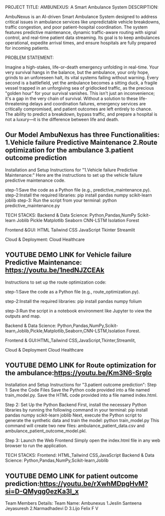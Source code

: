 
PROJECT TITLE:
                                                        AMBUNEXUS: A Smart Ambulance System
DESCRIPTION:

AmbuNexus is an AI-driven Smart Ambulance System designed to address critical issues in ambulance services like unpredictable vehicle breakdowns, traffic congestion, and poor patient-hospital coordination. The system features predictive maintenance, dynamic traffic-aware routing with signal control, and real-time patient data streaming. Its goal is to keep ambulances operational, expedite arrival times, and ensure hospitals are fully prepared for incoming patients.

PROBLEM STATEMENT:

Imagine a high-stakes, life-or-death emergency unfolding in real-time. Your very survival hangs in the balance, but the ambulance, your only hope, grinds to an unforeseen halt, its vital systems failing without warning. Every second is a battlefield, yet the ambulance becomes a sitting duck, a fragile vessel trapped in an unforgiving sea of gridlocked traffic, as the precious "golden hour" for your survival vanishes.
This isn't just an inconvenience; it's a gap in the very chain of survival. Without a solution to these life-threatening delays and coordination failures, emergency services are critically compromised, and patient outcomes are left entirely to chance. The ability to predict a breakdown, bypass traffic, and prepare a hospital is not a luxury—it is the difference between life and death.


 Our Model AmbuNexus has three Functionalities:
1.Vehicle failure Predictive Maintenance
2.Route optimization for the ambulance
3.patient outcome prediction
-----------------------------------------------------------------------------------------------------------------------------
Installation and Setup Instructions for "1.Vehicle failure Predictive Maintenance:"
Here are the instructions to set up the vehicle failure predictive maintenance code.

step-1:Save the code as a Python file (e.g., predictive_maintenance.py).
step-2:Install the required libraries:
pip install pandas numpy scikit-learn joblib
step-3:
Run the script from your terminal:
python predictive_maintenance.py

TECH STACKS:
Backend & Data Science:
Python,Pandas,NumPy
Scikit-learn
Joblib
Pickle
Matplotlib
Seaborn
CNN-LSTM
Isolation Forest

Frontend &GUI:
HTML
Tailwind CSS
JavaScript
Tkinter
Streamlit

Cloud & Deployment:
Cloud Healthcare

YOUTUBE DEMO LINK for Vehicle failure Predictive Maintenance: https://youtu.be/1nedNJZCEAk
-----------------------------------------------------------------------------------------------------------------------------
Instructions to set up the route optimization code:

step-1:Save the code as a Python file (e.g., route_optimization.py).

step-2:Install the required libraries:
pip install pandas numpy folium

step-3:Run the script in a notebook environment like Jupyter to view the outputs and map.

Backend & Data Science:
Python,Pandas,NumPy,Scikit-learn,Joblib,Pickle,Matplotlib,Seaborn,CNN-LSTM,Isolation Forest.

Frontend & GUI:HTML,Tailwind CSS,JavaScript,Tkinter,Streamlit,

Cloud & Deployment
Cloud Healthcare

YOUTUBE DEMO LINK for Route optimization for the ambulance:https://youtu.be/Km3N6-Srglo
----------------------------------------------------------------------------------------------------------------------------
Installation and Setup Instructions for "3.patient outcome prediction":
Step 1: Save the Code Files
Save the Python code provided into a file named train_model.py.
Save the HTML code provided into a file named index.html.

Step 2: Set Up the Python Backend
First, install the necessary Python libraries by running the following command in your terminal:
pip install pandas numpy scikit-learn joblib
Next, execute the Python script to generate the synthetic data and train the model:
python train_model.py
This command will create two new files: ambulance_patient_data.csv and ambulance_patient_outcome_model.pkl.

Step 3: Launch the Web Frontend
Simply open the index.html file in any web browser to run the application.

TECH STACKS:
Frontend:
HTML,Tailwind CSS,JavaScript
Backend & Data Science:
Python,Pandas,NumPy,Scikit-learn,Joblib


YOUTUBE DEMO LINK for patient outcome prediction:https://youtu.be/rXwhMDpgHvM?si=D-QMyqg0ezKa3l_x
----------------------------------------------------------------------------------------------------------------------------
Team Members Details:
Team Name: Ambunexus
1.Jeslin Santeena Jeyasuresh
2.Narmadhadevi D
3.Lijo Felix F V




